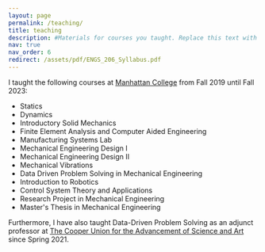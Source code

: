 ```yaml
---
layout: page
permalink: /teaching/
title: teaching
description: #Materials for courses you taught. Replace this text with your description.
nav: true
nav_order: 6
redirect: /assets/pdf/ENGS_206_Syllabus.pdf
---
```


I taught the following courses at <a href="https://manhattan.edu/">Manhattan College</a> from Fall 2019 until Fall 2023:

- Statics
- Dynamics
- Introductory Solid Mechanics
- Finite Element Analysis and Computer Aided Engineering
- Manufacturing Systems Lab
- Mechanical Engineering Design I
- Mechanical Engineering Design II
- Mechanical Vibrations
- Data Driven Problem Solving in Mechanical Engineering
- Introduction to Robotics
- Control System Theory and Applications
- Research Project in Mechanical Engineering
- Master's Thesis in Mechanical Engineering


Furthermore, I have also taught Data-Driven Problem Solving as an adjunct professor at <a href="https://cooper.edu/welcome">The Cooper Union for the Advancement of Science and Art</a> since Spring 2021.